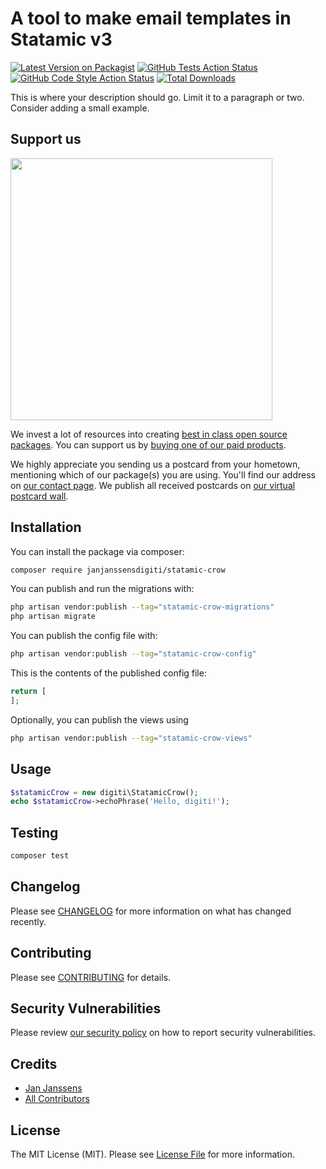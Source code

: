 # A tool to make email templates in Statamic v3

[![Latest Version on Packagist](https://img.shields.io/packagist/v/janjanssensdigiti/statamic-crow.svg?style=flat-square)](https://packagist.org/packages/janjanssensdigiti/statamic-crow)
[![GitHub Tests Action Status](https://img.shields.io/github/workflow/status/janjanssensdigiti/statamic-crow/run-tests?label=tests)](https://github.com/janjanssensdigiti/statamic-crow/actions?query=workflow%3Arun-tests+branch%3Amain)
[![GitHub Code Style Action Status](https://img.shields.io/github/workflow/status/janjanssensdigiti/statamic-crow/Check%20&%20fix%20styling?label=code%20style)](https://github.com/janjanssensdigiti/statamic-crow/actions?query=workflow%3A"Check+%26+fix+styling"+branch%3Amain)
[![Total Downloads](https://img.shields.io/packagist/dt/janjanssensdigiti/statamic-crow.svg?style=flat-square)](https://packagist.org/packages/janjanssensdigiti/statamic-crow)

This is where your description should go. Limit it to a paragraph or two. Consider adding a small example.

## Support us

[<img src="https://github-ads.s3.eu-central-1.amazonaws.com/statamic-crow.jpg?t=1" width="419px" />](https://spatie.be/github-ad-click/statamic-crow)

We invest a lot of resources into creating [best in class open source packages](https://spatie.be/open-source). You can support us by [buying one of our paid products](https://spatie.be/open-source/support-us).

We highly appreciate you sending us a postcard from your hometown, mentioning which of our package(s) you are using. You'll find our address on [our contact page](https://spatie.be/about-us). We publish all received postcards on [our virtual postcard wall](https://spatie.be/open-source/postcards).

## Installation

You can install the package via composer:

```bash
composer require janjanssensdigiti/statamic-crow
```

You can publish and run the migrations with:

```bash
php artisan vendor:publish --tag="statamic-crow-migrations"
php artisan migrate
```

You can publish the config file with:

```bash
php artisan vendor:publish --tag="statamic-crow-config"
```

This is the contents of the published config file:

```php
return [
];
```

Optionally, you can publish the views using

```bash
php artisan vendor:publish --tag="statamic-crow-views"
```

## Usage

```php
$statamicCrow = new digiti\StatamicCrow();
echo $statamicCrow->echoPhrase('Hello, digiti!');
```

## Testing

```bash
composer test
```

## Changelog

Please see [CHANGELOG](CHANGELOG.md) for more information on what has changed recently.

## Contributing

Please see [CONTRIBUTING](.github/CONTRIBUTING.md) for details.

## Security Vulnerabilities

Please review [our security policy](../../security/policy) on how to report security vulnerabilities.

## Credits

- [Jan Janssens](https://github.com/JanJanssensDigiti)
- [All Contributors](../../contributors)

## License

The MIT License (MIT). Please see [License File](LICENSE.md) for more information.
